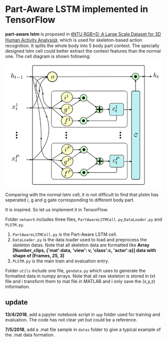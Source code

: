 # Part-Aware LSTM implemented in TensorFlow
**part-aware lstm** is proposed in [《NTU RGB+D: A Large Scale Dataset for 3D Human Activity Analysis》](https://arxiv.org/abs/1604.02808), which is used for skeleton-based action recognition. It splits the whole body into 5 body part context. The specially designed lstm cell could better extract the context features than the normal one. The cell diagram is shown following:
![plstm][plstm]

Comparing with the normal lstm cell, it is not difficult to find that plstm has seperated i, g and g gate corresponding to different body part. 

It is inspired. So let us implement it in TensorFlow. 

Folder `network` includes three files, `PartAwareLSTMCell.py`,`DataLoader.py` and `PLSTM.py`. 
1. `PartAwareLSTMCell.py` is the Part-Aware LSTM cell.
2. `DataLoader.py` is the data loader used to load and preprocess the skeleton datas. Note that all skeleton data are formatted like **Array [Number_clips, {'mat':data, 'view': v, 'class':c, 'actor':a}]  data with shape of [Frames, 25, 3]**
3. `PLSTM.py` is the main train and evaluation entry.

Folder `utils` include one file, `gendata.py` which uses to generate the formatted data in numpy arrays. Note that all raw skeleton is stored in txt file and i transform them to mat file in MATLAB and i only save the (x,y,z) information.

## update
**13/4/2018**, add a jupyter notebook script in `app` folder used for training and evaluation. The code has not clear yet but could be a reference.

**7/5/2018**, add a .mat file sample in `datas` folder to give a typical example of the .mat data formation.




[plstm]: ./imgs/plstm.png
